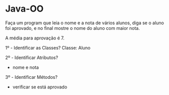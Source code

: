 # Java-OO


Faça um program que leia o nome e a nota de vários alunos,
diga se o aluno foi aprovado, e no final mostre o nome do aluno com maior nota.

A média para aprovação é 7.

1º - Identificar as Classes?
Classe: Aluno

2º - Identificar Atributos?
- nome e nota

3º - Identificar Métodos?
- verificar se está aprovado